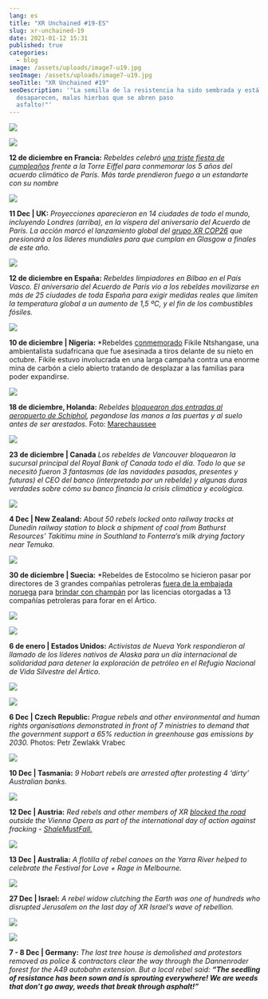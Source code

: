 ```yaml
---
lang: es
title: "XR Unchained #19-ES"
slug: xr-unchained-19
date: 2021-01-12 15:31
published: true
categories:
  - blog
image: /assets/uploads/image7-u19.jpg
seoImage: /assets/uploads/image7-u19.jpg
seoTitle: "XR Unchained #19"
seoDescription: '"La semilla de la resistencia ha sido sembrada y está brotando en todas partes! Somos malas hierbas que no  
  desaparecen, malas hierbas que se abren paso 
  asfalto!"'
---
```

![](/assets/uploads/image6-u19.jpg)

![](/assets/uploads/image7-u19.jpg)

**12 de diciembre en Francia:** *Rebeldes celebró [una triste fiesta de cumpleaños](https://www.facebook.com/xrfrance/videos/3855384194486080/?t=504) frente a la Torre Eiffel para conmemorar los 5 años del acuerdo climático de París. Más tarde prendieron fuego a un estandarte con su nombre*

![](/assets/uploads/image14-u19.jpg)

**11 Dec | UK:** *Proyecciones aparecieron en 14 ciudades de todo el mundo, incluyendo Londres (arriba), en la víspera del aniversario del Acuerdo de París. La acción marcó el lanzamiento global del [grupo XR COP26](https://xrscotland.org/2020/10/xr-cop26-network-needs-you/) que presionará a los líderes mundiales para que cumplan en Glasgow a finales de este año.*

![](/assets/uploads/image11-u19.jpg)

**12 de diciembre en España:** *Rebeldes limpiadores en Bilbao en el País Vasco. El aniversario del Acuerdo de París vio a los rebeldes movilizarse en más de 25 ciudades de toda España para exigir medidas reales que limiten la temperatura global a un aumento de 1,5 ºC, y el fin de los combustibles fósiles.*

![](/assets/uploads/image13-u19.png)

**10 de diciembre | Nigeria:** *Rebeldes [conmemorado](https://www.facebook.com/xrgauteng/videos/763741331183342/?t=76) Fikile Ntshangase, una ambientalista sudafricana que fue asesinada a tiros delante de su nieto en octubre. Fikile estuvo involucrada en una larga campaña contra una enorme mina de carbón a cielo abierto tratando de desplazar a las familias para poder expandirse.

![](/assets/uploads/image17-u19.jpg)

**18 de diciembre, Holanda:** *Rebeldes [bloquearon dos entradas al aeropuerto de Schiphol](https://nltimes.nl/2020/12/18/climate-protesters-schiphol-airport-glue-hands-ground-glass-doors), pegandose las manos a las puertas y al suelo antes de ser arestados.* Foto: [Marechaussee](https://twitter.com/Marechaussee/status/1339876063103643648)

![](/assets/uploads/image3-u19.jpg)

**23 de diciembre | Canada** *Los rebeldes de Vancouver bloquearon la sucursal principal del Royal Bank of Canada todo el día. Todo lo que se necesitó fueron 3 fantasmas (de las navidades pasadas, presentes y futuras) el CEO del banco (interpretado por un rebelde) y algunas duras verdades sobre cómo su banco financia la crisis climática y ecológica.*

![](/assets/uploads/image16-u19.jpg)

**4 Dec | New Zealand:** *About 50 rebels locked onto railway tracks at Dunedin railway station to block a shipment of coal from Bathurst Resources’ Takitimu mine in Southland to Fonterra’s milk drying factory near Temuka.*

![](/assets/uploads/image4-u19.jpg)

**30 de diciembre | Suecia:** *Rebeldes de Estocolmo se hicieron pasar por directores de 3 grandes compañías petroleras [fuera de la embajada noruega](https://www.facebook.com/extinctionrebellionsverige/videos/418095105910830/?t=10) para [brindar con champán](https://www.facebook.com/extinctionrebellionsverige/videos/418095105910830/?t=10) por las licencias otorgadas a 13 compañías petroleras para forar en el Ártico.

![](/assets/uploads/image18-u19.jpg)

![](/assets/uploads/image19-u19.jpg)

**6 de enero | Estados Unidos:** *Activistas de Nueva York respondieron al llamado de los líderes nativos de Alaska para un día internacional de solidaridad para detener la exploración de petróleo en el Refugio Nacional de Vida Silvestre del Ártico.*

![](/assets/uploads/image9-u19.jpg)

![](/assets/uploads/image5-u19.jpg)

**6 Dec | Czech Republic:** *Prague rebels and other environmental and human rights organisations demonstrated in front of 7 ministries to demand that the government support a 65% reduction in greenhouse gas emissions by 2030.* Photos: Petr Zewlakk Vrabec

![](/assets/uploads/image12-u19.jpg)

**10 Dec | Tasmania:** *9 Hobart rebels are arrested after protesting 4 ‘dirty’ Australian banks.*

![](/assets/uploads/image8-u19.jpg)

**12 Dec | Austria:** *Red rebels and other members of XR [blocked the road](https://www.facebook.com/ExtinctionRebellionAustria/videos/213413233638027/?t=1) outside the Vienna Opera as part of the international day of action against fracking - [ShaleMustFall.](https://shalemustfall.org/)*

![](/assets/uploads/image15-u19.jpg)

**13 Dec | Australia:** *A flotilla of rebel canoes on the Yarra River helped to celebrate the Festival for Love + Rage in Melbourne.*

![](/assets/uploads/image10-u19.jpg)

**27 Dec | Israel:** *A rebel widow clutching the Earth was one of hundreds who disrupted Jerusalem on the last day of XR Israel’s wave of rebellion.*

![](/assets/uploads/image2-u19.jpg)

![](/assets/uploads/image1-u19.jpg)

**7 - 8 Dec | Germany:** *The last tree house is demolished and protestors removed as police & contractors clear the way through the Dannenroder forest for the A49 autobahn extension. But a local rebel said: **“The seedling of resistance has been sown and is sprouting everywhere! We are weeds that don’t go away, weeds that break through asphalt!”***
